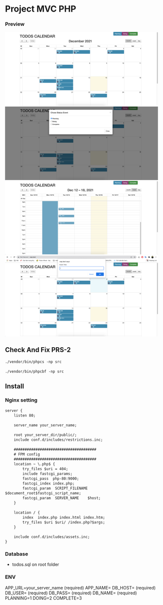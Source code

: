 # Project MVC PHP

### Preview
![uml](./preview/shot-1.png?raw=true "shot-1")
![uml](./preview/shot-2.png?raw=true "shot-2")
![uml](./preview/shot-3.png?raw=true "shot-3")
![uml](./preview/shot-4.png?raw=true "shot-4")

## Check And Fix PRS-2

```
./vendor/bin/phpcs -np src

./vendor/bin/phpcbf -np src

```
## Install

### Nginx setting

```
server {
    listen 80;

    server_name your_server_name;

    root your_server_dir/public/;
    include conf.d/includes/restrictions.inc;

    ######################################
    # FPM config
    ######################################
    location ~ \.php$ {
        try_files $uri = 404;
        include fastcgi_params;
        fastcgi_pass  php-80:9000;
        fastcgi_index index.php;
        fastcgi_param  SCRIPT_FILENAME  $document_root$fastcgi_script_name;
        fastcgi_param  SERVER_NAME    $host;
    }

    location / {
        index  index.php index.html index.htm;
        try_files $uri $uri/ /index.php?$args;
    }
   
    include conf.d/includes/assets.inc;
}
```

### Database

- todos.sql on root folder

### ENV

APP_URL=your_server_name (required)
APP_NAME=
DB_HOST= (required)
DB_USER= (required)
DB_PASS= (required)
DB_NAME= (required)
PLANNING=1
DOING=2
COMPLETE=3


